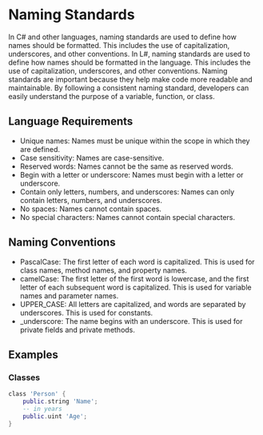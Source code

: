 # Naming Standards
In C# and other languages, naming standards are used to define how names should be formatted. This includes the use of capitalization, underscores, and other conventions. In L#, naming standards are used to define how names should be formatted in the language. This includes the use of capitalization, underscores, and other conventions. Naming standards are important because they help make code more readable and maintainable. By following a consistent naming standard, developers can easily understand the purpose of a variable, function, or class.

## Language Requirements
- Unique names: Names must be unique within the scope in which they are defined.
- Case sensitivity: Names are case-sensitive.
- Reserved words: Names cannot be the same as reserved words.
- Begin with a letter or underscore: Names must begin with a letter or underscore.
- Contain only letters, numbers, and underscores: Names can only contain letters, numbers, and underscores.
- No spaces: Names cannot contain spaces.
- No special characters: Names cannot contain special characters.

## Naming Conventions
- PascalCase: The first letter of each word is capitalized. This is used for class names, method names, and property names.
- camelCase: The first letter of the first word is lowercase, and the first letter of each subsequent word is capitalized. This is used for variable names and parameter names.
- UPPER_CASE: All letters are capitalized, and words are separated by underscores. This is used for constants.
- _underscore: The name begins with an underscore. This is used for private fields and private methods.

## Examples
### Classes
```lua
class 'Person' {
    public.string 'Name';
    -- in years
    public.uint 'Age';
}
```
